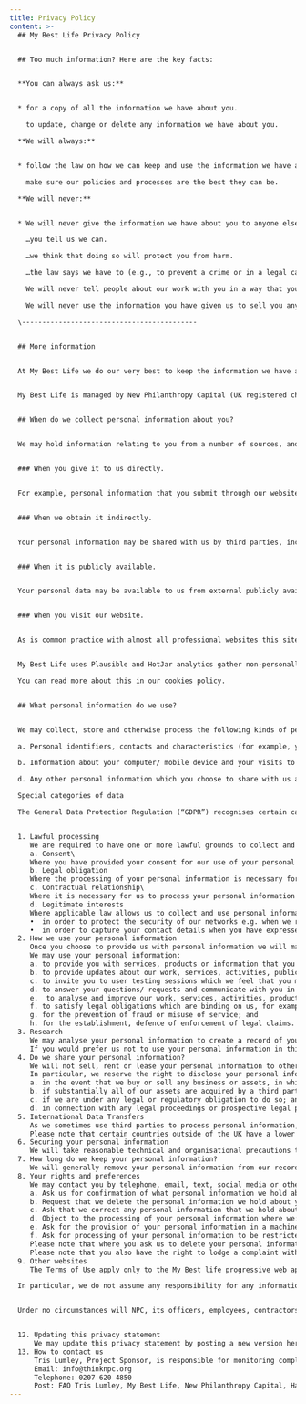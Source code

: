 ```yaml
---
title: Privacy Policy
content: >-
  ## My Best Life Privacy Policy


  ## Too much information? Here are the key facts:


  **You can always ask us:**


  * for a copy of all the information we have about you.

    to update, change or delete any information we have about you.

  **We will always:**


  * follow the law on how we can keep and use the information we have about you.

    make sure our policies and processes are the best they can be.

  **We will never:**


  * We will never give the information we have about you to anyone else, unless…

    …you tell us we can.

    …we think that doing so will protect you from harm.

    …the law says we have to (e.g., to prevent a crime or in a legal case)

    We will never tell people about our work with you in a way that you can be identified, unless you have told us we can.

    We will never use the information you have given us to sell you anything, unless you have told us we can.

  \-------------------------------------------


  ## More information


  At My Best Life we do our very best to keep the information we have about you safe and private. This goes for all the children and young people we aim to support. 


  My Best Life is managed by New Philanthropy Capital (UK registered charity number 1091450, company registration number 4244715) (“NPC”).  This privacy statement provides information about the different types of personal information that we collect and the ways in which we use it, although please note that not all of this will be applicable to you. If in doubt, please feel free to check by contacting us using the contact details included at clause 13.


  ## When do we collect personal information about you?


  We may hold information relating to you from a number of sources, and will collect personal information about you:


  ### When you give it to us directly.


  For example, personal information that you submit through our website by sharing feedback with us or any personal data that you share with us when you communicate with us by email, phone, or post.


  ### When we obtain it indirectly.


  Your personal information may be shared with us by third parties, including our programme partners, our sub-contractors in technical and payment services, advertising networks, research providers and search information providers.


  ### When it is publicly available.


  Your personal data may be available to us from external publicly available sources.


  ### When you visit our website.


  As is common practice with almost all professional websites this site uses cookies, which are tiny files that are downloaded to your computer, to improve your experience. My Best Life uses cookies to improve your experience on our website. A cookie is a small text file that we store on your device that provide us with information about how this website is used so we can keep it as up to date, relevant and error-free as possible. You will be asked for permission to use cookies on any parts of the site where we wish to use them. 


  My Best Life uses Plausible and HotJar analytics gather non-personally identifiable information on our visitors. This information helps us understand where our website traffic is coming from, how the app is being used, how people are moving around the app and what content are being viewed and for how long.\

  You can read more about this in our cookies policy.


  ## What personal information do we use?


  We may collect, store and otherwise process the following kinds of personal information:

  a. Personal identifiers, contacts and characteristics (for example, your name and contact details, including email address and telephone number, if you consent to speaking to us about your experience of the app).

  b. Information about your computer/ mobile device and your visits to and use of this website, including, for example, your IP address and geographical location.

  d. Any other personal information which you choose to share with us as per clause 1.\

  Special categories of data

  The General Data Protection Regulation (“GDPR”) recognises certain categories of personal information as sensitive, and therefore requiring more protection. These categories of data include information about your health, ethnicity, and political opinions.  In certain situations, we may collect and/or use special categories of data. We do not ask for special category data, but in certain situations we might. If so, we will only process these special categories of data if there is a valid reason for doing so and where the GDPR allows us to do so. For instance, by seeking your explicit consent to use such data.


  1. Lawful processing
     We are required to have one or more lawful grounds to collect and use the personal information that we have outlined above. We consider the grounds listed below to be relevant:
     a. Consent\
     Where you have provided your consent for our use of your personal information in a certain way, for example where we ask for your consent to speak to you about our experience of the web app.
     b. Legal obligation
     Where the processing of your personal information is necessary for us to comply with a legal obligation to which we are subject, for example where we have to share your personal information with regulatory bodies which govern our work.
     c. Contractual relationship\
     Where it is necessary for us to process your personal information in order to perform a contract to which you are a party (or to take steps at your request prior to entering a contract).
     d. Legitimate interests
     Where applicable law allows us to collect and use personal information on the condition that to do so is reasonably necessary for our legitimate interests (and the use of your personal information is fair, balanced, and does not unduly impact your rights). We may rely on this ground to process your personal information when we believe that it is more practical or appropriate than asking for your consent. For instance, we rely on the legitimate interest ground to process your personal data
     •	in order to protect the security of our networks e.g. when we receive external emails we will scan such emails for any threats.
     •	in order to capture your contact details when you have expressed a desire to remain in contact with us without wanting to opt-in to our direct mailing.
  2. How we use your personal information
     Once you choose to provide us with personal information we will make reasonable efforts to ensure that your personal information is only used for the purposes specified in this privacy policy.
     We may use your personal information:
     a. to provide you with services, products or information that you have requested;
     b. to provide updates about our work, services, activities, publications or products (where necessary, and only where you have provided your consent to receive such information);
     c. to invite you to user testing sessions which we feel that you might be interested in;
     d. to answer your questions/ requests and communicate with you in general;
     e.  to analyse and improve our work, services, activities, products or information (including our website) or for our internal records;
     f. to satisfy legal obligations which are binding on us, for example in relation to regulatory, government and/ or law enforcement bodies with whom we may work,;
     g. for the prevention of fraud or misuse of service; and
     h. for the establishment, defence of enforcement of legal claims.
  3. Research
     We may analyse your personal information to create a record of your interests and preferences to help us manage our records efficiently and effectively.  This allows us to ensure that communications (e.g. by post, telephone, email, text or social media) are appropriate and to generally provide you with an improved user experience.
     If you would prefer us not to use your personal information in this way, please let us know by using the contact details included at clause 13.
  4. Do we share your personal information?
     We will not sell, rent or lease your personal information to others. However, we may disclose your personal information to selected third party processors (such as partners, or sub-contractors) for the purposes outlined at clause 4. The third party in question will be obligated to use any personal data they receive in accordance our instructions.
     In particular, we reserve the right to disclose your personal information to third parties:
     a. in the event that we buy or sell any business or assets, in which case we will disclose your personal information to the prospective buyer or seller or such business or assets;
     b. if substantially all of our assets are acquired by a third party, personal information held by us may be one of the transferred assets;
     c. if we are under any legal or regulatory obligation to do so; and
     d. in connection with any legal proceedings or prospective legal proceedings, in order to establish, exercise or defend our legal rights.
  5. International Data Transfers
     As we sometimes use third parties to process personal information, it is possible that personal information we collect from you will be transferred to and stored in a location outside the UK.
     Please note that certain countries outside of the UK have a lower standard of protection for personal information, including lower security protections. Where your personal information is transferred, stored, and/or otherwise processed outside the UK in a country which does not offer an equivalent standard of protection to the UK, we will take all reasonable steps necessary (such as entering into standard contractual clauses to protect your personal information) to ensure that the recipient implements appropriate safeguards designed to protect your personal information. If you have any questions about the transfer of your personal information, please contact us using the details at clause 13.
  6. Securing your personal information
     We will take reasonable technical and organisational precautions to prevent the loss, misuse or alteration of your personal information.  We will store all the personal information you provide on secure servers.
  7. How long do we keep your personal information?
     We will generally remove your personal information from our records six years after the date that it was collected unless    (a) we are required to hold for longer for legal or regulatory purposes; or (b) still required in connection with the purpose for which it was collected and/or processed. However, we will remove your personal information from our records before this date if we become aware that (a) your personal information is no longer required in connection with such purpose(s); (b) we are no longer lawfully entitled to process it; or (c) you validly exercise one of your right of erasure under clause 10.
  8. Your rights and preferences
     We may contact you by telephone, email, text, social media or other electronic means depending on the communication preferences you have previously indicated.  Where we rely on your consent to use your personal information, you have the right to:
     a. Ask us for confirmation of what personal information we hold about you, and to request a copy of that information. If we are satisfied that you have a legal entitlement to see this personal information, and we are able to confirm your identity, we will provide you with this information.
     b. Request that we delete the personal information we hold about you, as far as we are legally required to do so.
     c. Ask that we correct any personal information that we hold about you which you believe to be inaccurate.
     d. Object to the processing of your personal information where we: (i) process on the basis of the legitimate interests ground; (ii) use the personal information for direct marketing; or (iii) use the personal information for statistical purposes.
     e. Ask for the provision of your personal information in a machine-readable format  to either yourself or a third party, provided that the personal information in question has been provided to us by you, and is being processed by us: (i) in reliance on your consent; or (ii) because it is necessary for the performance of a contract to which you are party; and in either instance, we are processing using automated means.
     f. Ask for processing of your personal information to be restricted if there is disagreement about its accuracy or legitimate usage.
     Please note that where you ask us to delete your personal information, we will maintain a skeleton record comprising your name and organisation to ensure that we do not inadvertently contact you in the future.  We may also need to retain some records for statutory purposes.
     Please note that you also have the right to lodge a complaint with the Information Commissioner’s Office at www.ico.org.uk/concerns
  9. Other websites
     The Terms of Use apply only to the My Best life progressive web app and not to any of the sites that it hyperlinks to. My Best Life is not responsible for the privacy practices or the content of linked web sites. 

  In particular, we do not assume any responsibility for any information or content on such sites (including but not limited to any views, advice, opinions, advertising, or recommendations). Nor do we assume any responsibility in connection with any product or service such sites may offer. Please review the privacy notices of such websites.


  Under no circumstances will NPC, its officers, employees, contractors or content providers be liable, directly or indirectly, for any loss or damage resulting from you accessing or using, or otherwise in connection with, any website either hyperlinked to or otherwise referred to on our Site.


  12. Updating this privacy statement
      We may update this privacy statement by posting a new version here. If we update this privacy statement in a way that significantly changes how we use your personal information, we will use reasonable efforts to bring these changes to your attention where we have your contact details. Otherwise, we would recommend that you periodically review this privacy statement to be aware of any other revisions. 
  13. How to contact us
      Tris Lumley, Project Sponsor, is responsible for monitoring compliance with relevant legislation in relation to personal data. You can also contact the Programme Manager if you have any questions about this privacy statement or our treatment of your personal information:
      Email: info@thinknpc.org
      Telephone: 0207 620 4850
      Post: FAO Tris Lumley, My Best Life, New Philanthropy Capital, Harling House, 47-51 Great Suffolk St, London, SE1 0BS.
---
```

